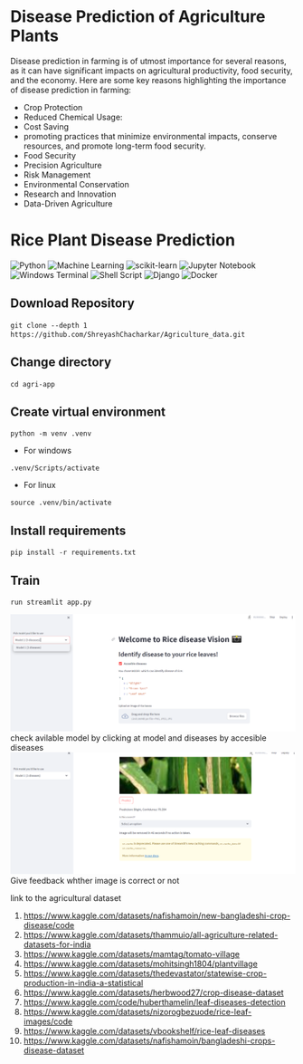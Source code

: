 # Disease Prediction of Agriculture Plants
Disease prediction in farming is of utmost importance for several reasons, as it can have significant impacts on agricultural productivity, food security, and the economy. Here are some key reasons highlighting the importance of disease prediction in farming:

* Crop Protection
* Reduced Chemical Usage:
* Cost Saving 
* promoting practices that minimize environmental impacts, conserve resources, and promote long-term food security.
* Food Security
* Precision Agriculture 
* Risk Management 
* Environmental Conservation  
* Research and Innovation  
* Data-Driven Agriculture

# Rice Plant Disease Prediction
![Python](https://img.shields.io/badge/python-3670A0?style=for-the-badge&logo=python&logoColor=ffdd54)
![Machine Learning](https://img.shields.io/badge/Machine_Learning-blue?style=for-the-badge&logo=python&logoColor=ffdd54)
![scikit-learn](https://img.shields.io/badge/scikit--learn-%23F7931E.svg?style=for-the-badge&logo=scikit-learn&logoColor=white)
![Jupyter Notebook](https://img.shields.io/badge/jupyter-%23FA0F00.svg?style=for-the-badge&logo=jupyter&logoColor=white)
![Windows Terminal](https://img.shields.io/badge/Windows%20Terminal-%234D4D4D.svg?style=for-the-badge&logo=windows-terminal&logoColor=white)
![Shell Script](https://img.shields.io/badge/Bash-%23121011.svg?style=for-the-badge&logo=gnu-bash&logoColor=white)
![Django](https://img.shields.io/badge/django-%23092E20.svg?style=for-the-badge&logo=django&logoColor=white)
![Docker](https://img.shields.io/badge/docker-%230db7ed.svg?style=for-the-badge&logo=docker&logoColor=white)

## Download Repository

```
git clone --depth 1 https://github.com/ShreyashChacharkar/Agriculture_data.git
```

## Change directory

```
cd agri-app
```

## Create virtual environment

```
python -m venv .venv
```

* For windows
```
.venv/Scripts/activate 
```

* For linux
```
source .venv/bin/activate
```

## Install requirements

```
pip install -r requirements.txt
```

## Train

```
run streamlit app.py

```

![dashboard](images/agri-webapp.PNG)
check avilable model by clicking at model and diseases by accesible diseases
![result](images/result-agriapp.PNG)
Give feedback whther image is correct or not

link to the agricultural dataset
1. https://www.kaggle.com/datasets/nafishamoin/new-bangladeshi-crop-disease/code
2. https://www.kaggle.com/datasets/thammuio/all-agriculture-related-datasets-for-india
3. https://www.kaggle.com/datasets/mamtag/tomato-village
4. https://www.kaggle.com/datasets/mohitsingh1804/plantvillage
5. https://www.kaggle.com/datasets/thedevastator/statewise-crop-production-in-india-a-statistical
6. https://www.kaggle.com/datasets/herbwood27/crop-disease-dataset
7. https://www.kaggle.com/code/huberthamelin/leaf-diseases-detection
8. https://www.kaggle.com/datasets/nizorogbezuode/rice-leaf-images/code
9. https://www.kaggle.com/datasets/vbookshelf/rice-leaf-diseases
10. https://www.kaggle.com/datasets/nafishamoin/bangladeshi-crops-disease-dataset
